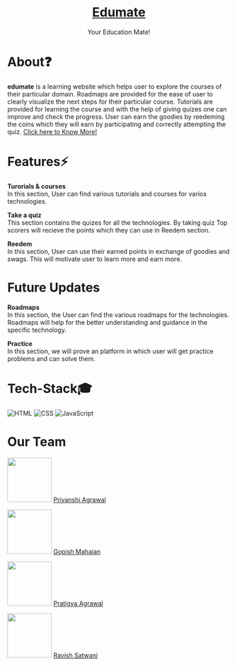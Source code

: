 <h1 align="center"> <a href="https://www.canva.com/design/DAFX2Dzs78w/YXHXErV7zJscN_2H6EMMxg/edit?utm_content=DAFX2Dzs78w&utm_campaign=designshare&utm_medium=link2&utm_source=sharebutton"> Edumate </a> </h1> 
<p align="center">Your Education Mate!<p>

# About❓
<bold><strong>edumate</strong></bold> is a learning website which helps user to explore the courses of their particular domain. Roadmaps are provided for the ease of user to clearly visualize the next steps for their particular course. Tutorials are provided for learning the course and with the help of giving quizes one can improve and check the progress. User can earn the goodies by reedeming the coins which they will earn by participating and correctly attempting the quiz.
<a href="https://www.canva.com/design/DAFX2Dzs78w/YXHXErV7zJscN_2H6EMMxg/edit?utm_content=DAFX2Dzs78w&utm_campaign=designshare&utm_medium=link2&utm_source=sharebutton">Click here to Know More! </a>

# Features⚡

<bold><strong>Turorials & courses</strong></bold><br>
In this section, User can find various tutorials and courses for varios technologies.
  
<bold><strong>Take a quiz</strong></bold><br>
This section contains the quizes for all the technologies.
By taking quiz Top scorers will recieve the points which they can use in Reedem section.

<bold><strong>Reedem</strong></bold><br>
In this section, User can use their earned points in exchange of goodies and swags. This will motivate user to learn more and earn more.

# Future Updates

<bold><strong>Roadmaps</strong></bold><br>
In this section, the User can find the various roadmaps for the technologies. Roadmaps will help for the better understanding and guidance in the specific technology.

<bold><strong>Practice</strong></bold><br>
In this section, we will prove an platform in which user will get practice problems and can solve them.


# Tech-Stack🎓
<img alt="HTML" src="https://img.shields.io/badge/HTML5-E34F26?style=for-the-badge&logo=html5&logoColor=white"/>
<img alt="CSS" src="https://img.shields.io/badge/CSS3-1572B6?style=for-the-badge&logo=css3&logoColor=white"/>
<img alt="JavaScript" src="https://img.shields.io/badge/JavaScript-323330?style=for-the-badge&logo=javascript&logoColor=F7DF1E"/>


# Our Team
<img src="https://github.com/priyanshi1282.png" width='100px'> <a href="https://github.com/priyanshi1282" target="_blank">Priyanshi Agrawal</a>
  
<img src="https://github.com/gopish12.png" width='100px'> <a href="https://github.com/gopish12" target="_blank">Gopish Mahajan</a>

<img src="https://github.com/Pratigyaagr.png" width='100px'> <a href="https://github.com/Pratigyaagr" target="_blank">Pratigya Agrawal</a>

<img src="https://github.com/ravish036.png" width='100px'> <a href="https://github.com/ravish036" target="_blank">Ravish Satwani</a>


